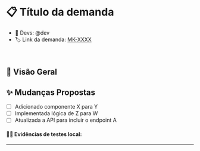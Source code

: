 # **📋 Título da demanda**

- :zombie: Devs: @dev
- :label: Link da demanda: [MK-XXXX](https://mercafacil.atlassian.net/browse/MK-XXXX)

<br />

## 🚀 **Visão Geral**

## ✨ **Mudanças Propostas**

- [ ] Adicionado componente X para Y
- [ ] Implementada lógica de Z para W
- [ ] Atualizada a API para incluir o endpoint A

#### **🧑‍🔧 Evidências de testes local:**
---